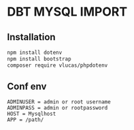 
# DBT MYSQL IMPORT




## Installation

```bash
npm install dotenv
npm install bootstrap
composer require vlucas/phpdotenv
```
## Conf env
```env
ADMINUSER = admin or root username
ADMINPASS = admin or rootpassword
HOST = Mysqlhost
APP = /path/
```
